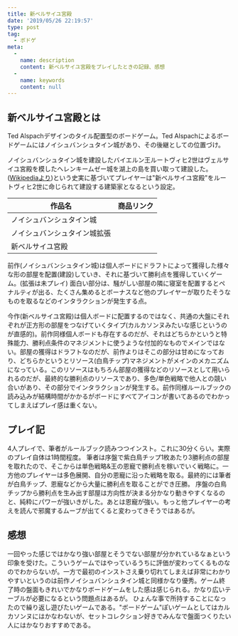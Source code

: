 ```yaml
---
title: 新ベルサイユ宮殿
date: '2019/05/26 22:19:57'
type: post
tag: 
  - ボドゲ
meta:
  -
    name: description
    content: 新ベルサイユ宮殿をプレイしたときの記録、感想
  -
    name: keywords
    content: null
---
```


## 新ベルサイユ宮殿とは

Ted Alspachデザインのタイル配置型のボードゲーム。Ted Alspachによるボードゲームにはノイシュバンシュタイン城があり、その後継としての位置づけ。

ノイシュバンシュタイン城を建設したバイエルン王ルートヴィヒ2世はヴェルサイユ宮殿を模したヘレンキームゼー城を湖上の島を買い取って建設した。([Wikipediaより](https://ja.wikipedia.org/wiki/%E3%83%AB%E3%83%BC%E3%83%88%E3%83%B4%E3%82%A3%E3%83%922%E4%B8%96_(%E3%83%90%E3%82%A4%E3%82%A8%E3%83%AB%E3%83%B3%E7%8E%8B)))という史実に基づいてプレイヤーは"新ベルサイユ宮殿"をルートヴィヒ2世に命じられて建設する建築家となるという設定。

|作品名|商品リンク|
|----|----|
|ノイシュバンシュタイン城|<a href="https://hb.afl.rakuten.co.jp/hgc/16194d8e.cae32e9b.16194d8f.a2f0604a/?pc=https%3A%2F%2Fitem.rakuten.co.jp%2Fyellowsubmarine%2F4542325405161%2F&m=http%3A%2F%2Fm.rakuten.co.jp%2Fyellowsubmarine%2Fi%2F10110537%2F&link_type=pict&ut=eyJwYWdlIjoiaXRlbSIsInR5cGUiOiJwaWN0Iiwic2l6ZSI6IjI0MHgyNDAiLCJuYW0iOjEsIm5hbXAiOiJyaWdodCIsImNvbSI6MSwiY29tcCI6ImRvd24iLCJwcmljZSI6MSwiYm9yIjoxLCJjb2wiOjEsImJidG4iOjF9" target="_blank" rel="nofollow noopener noreferrer" style="word-wrap:break-word;"  ><img src="https://hbb.afl.rakuten.co.jp/hgb/16194d8e.cae32e9b.16194d8f.a2f0604a/?me_id=1268565&item_id=10110537&m=https%3A%2F%2Fthumbnail.image.rakuten.co.jp%2F%400_mall%2Fyellowsubmarine%2Fcabinet%2Fgameimages%2Fboardgame2%2Fimgrc0070924166.jpg%3F_ex%3D80x80&pc=https%3A%2F%2Fthumbnail.image.rakuten.co.jp%2F%400_mall%2Fyellowsubmarine%2Fcabinet%2Fgameimages%2Fboardgame2%2Fimgrc0070924166.jpg%3F_ex%3D240x240&s=240x240&t=pict" border="0" style="margin:2px" alt="" title=""></a>|
|ノイシュバンシュタイン城拡張|<a href="https://hb.afl.rakuten.co.jp/hgc/161b2bc6.84f5642b.161b2bc7.e2291e52/?pc=https%3A%2F%2Fitem.rakuten.co.jp%2Fkenbill%2F4542325405178%2F&m=http%3A%2F%2Fm.rakuten.co.jp%2Fkenbill%2Fi%2F10034097%2F&link_type=pict&ut=eyJwYWdlIjoiaXRlbSIsInR5cGUiOiJwaWN0Iiwic2l6ZSI6IjI0MHgyNDAiLCJuYW0iOjEsIm5hbXAiOiJyaWdodCIsImNvbSI6MSwiY29tcCI6ImRvd24iLCJwcmljZSI6MCwiYm9yIjoxLCJjb2wiOjEsImJidG4iOjF9" target="_blank" rel="nofollow noopener noreferrer" style="word-wrap:break-word;"  ><img src="https://hbb.afl.rakuten.co.jp/hgb/161b2bc6.84f5642b.161b2bc7.e2291e52/?me_id=1242532&item_id=10034097&m=https%3A%2F%2Fthumbnail.image.rakuten.co.jp%2F%400_mall%2Fkenbill%2Fcabinet%2Fhob%2F4%2F4542325405178.jpg%3F_ex%3D80x80&pc=https%3A%2F%2Fthumbnail.image.rakuten.co.jp%2F%400_mall%2Fkenbill%2Fcabinet%2Fhob%2F4%2F4542325405178.jpg%3F_ex%3D240x240&s=240x240&t=pict" border="0" style="margin:2px" alt="" title=""></a>|
|新ベルサイユ宮殿|<a href="https://hb.afl.rakuten.co.jp/hgc/18850ee4.01f262b5.18850ee6.df3fed0d/?pc=https%3A%2F%2Fitem.rakuten.co.jp%2Fcereza%2F64930557t%2F&m=http%3A%2F%2Fm.rakuten.co.jp%2Fcereza%2Fi%2F10058180%2F&link_type=pict&ut=eyJwYWdlIjoiaXRlbSIsInR5cGUiOiJwaWN0Iiwic2l6ZSI6IjI0MHgyNDAiLCJuYW0iOjEsIm5hbXAiOiJyaWdodCIsImNvbSI6MSwiY29tcCI6ImRvd24iLCJwcmljZSI6MSwiYm9yIjoxLCJjb2wiOjEsImJidG4iOjF9" target="_blank" rel="nofollow noopener noreferrer" style="word-wrap:break-word;"  ><img src="https://hbb.afl.rakuten.co.jp/hgb/18850ee4.01f262b5.18850ee6.df3fed0d/?me_id=1191036&item_id=10058180&m=https%3A%2F%2Fthumbnail.image.rakuten.co.jp%2F%400_mall%2Fcereza%2Fcabinet%2Fgoods%2F64930557t.jpg%3F_ex%3D80x80&pc=https%3A%2F%2Fthumbnail.image.rakuten.co.jp%2F%400_mall%2Fcereza%2Fcabinet%2Fgoods%2F64930557t.jpg%3F_ex%3D240x240&s=240x240&t=pict" border="0" style="margin:2px" alt="" title=""></a>|

前作(ノイシュバンシュタイン城)は個人ボードにドラフトによって獲得した様々な形の部屋を配置(建設)していき、それに基づいて勝利点を獲得していくゲーム。(拡張は未プレイ) 面白い部分は、騒がしい部屋の隣に寝室を配置するとペナルティが出る、たくさん集めるとボーナスなど他のプレイヤーが取りたそうなものを取るなどのインタラクションが発生する点。

今作(新ベルサイユ宮殿)は個人ボードに配置するのではなく、共通の大盤にそれぞれが正方形の部屋をつなげていくタイプ(カルカソンヌみたいな感じというのが直感的)。前作同様個人ボードも存在するのだが、それはどちらかというと特殊能力、勝利点条件のマネジメントに使うような付加的なものでメインではない。部屋の獲得はドラフトなのだが、前作よりはそこの部分は甘めになっており、どちらかというとリソース(白鳥チップ)マネジメントがメインのメカニズムになっている。このリソースはもちろん部屋の獲得などのリソースとして用いられるのだが、最終的な勝利点のリソースであり、多色/単色戦略で他人との競い合いがあり、その部分でインタラクションが発生する。前作同様ルールブックの読み込みが結構時間がかかるがボードにすべてアイコンが書いてあるのでわかってしまえばプレイ感は重くない。

## プレイ記

4人プレイで、筆者がルールブック読みつつインスト。これに30分くらい。実際のプレイ自体は1時間程度。
筆者は序盤で紫白鳥チップ1枚あたり3勝利点の部屋を取れたので、そこからは単色戦略&王の恩寵で勝利点を稼いでいく戦略に。一方他のプレイヤーは多色展開、自分の恩寵に沿った戦略を取る。最終的には筆者が白鳥チップ、恩寵などから大量に勝利点を取ることができ圧勝。
序盤の白鳥チップから勝利点を生み出す部屋は方向性が決まる分かなり動きやすくなるのと、純粋にパワーが強いきがした。あとは恩寵が強い。もっと他プレイヤーの考えを読んで邪魔するムーブが出てくると変わってきそうではあるが。


## 感想
一回やった感じではかなり強い部屋とそうでない部屋が分かれているなぁという印象を受けた。こういうゲームではやっているうちに評価が変わってくるものなのでわからないが。一方で最初のインストさえ乗り切れてしまえば非常にわかりやすいというのは前作ノイシュバンシュタイン城と同様かなり優秀。ゲーム終了時の盤面もきれいでかなりボードゲームをした感は感じられる。かなり広いテーブルが必要になるという問題点はあるが。
ひょんな事で所持することになったので繰り返し遊びたいゲームである。"ボードゲーム"ぽいゲームとしてはカルカソンヌにはかなわないが、セットコレクション好きでみんなで盤面つくりたい人にはかなりおすすめである。
